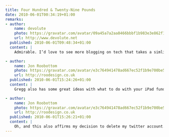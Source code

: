 ```yaml
---
title: Four Hundred & Twenty-Nine Pounds
date: 2010-06-01T00:34:19+01:00
remarks:
- author:
    name: devolute
    photo: https://gravatar.com/avatar/09a45a7a2aa8466bbbf1b983e3e862f1
    url: http://www.devolute.net
  published: 2010-06-01T09:48:34+01:00
  content: |
    Admirable. I’d love to see more blogging on tech that takes a simliar slant.

- author:
    name: Jon Roobottom
    photo: https://gravatar.com/avatar/e3c764941478ad667ec52f1b9e700be5
    url: http://roodesign.co.uk
  published: 2010-06-01T15:24:26+01:00
  content: |
    Gregg also has some great ideas with what to do with your iPad fund. I’m spending my fund on printing for my wedding.

- author:
    name: Jon Roobottom
    photo: https://gravatar.com/avatar/e3c764941478ad667ec52f1b9e700be5
    url: http://roodesign.co.uk
  published: 2010-06-01T15:26:21+01:00
  content: |
    Oh, and this also affirms my decision to delete my twitter account.
---
```

